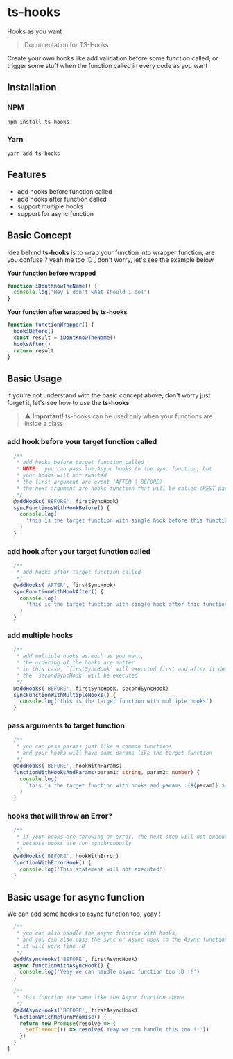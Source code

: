 # ts-hooks

Hooks as you want

> Documentation for TS-Hooks

Create your own hooks like add validation before some function called, or trigger some stuff when the function called
in every code as you want

## Installation

### NPM

`npm install ts-hooks`

### Yarn

`yarn add ts-hooks`

## Features

- add hooks before function called
- add hooks after function called
- support multiple hooks
- support for async function

## Basic Concept

Idea behind **ts-hooks** is to wrap your function into wrapper function, are you confuse ? yeah me too :D ,
don't worry, let's see the example below

**Your function before wrapped**

```typescript
function iDontKnowTheName() {
  console.log("Hey i don't what should i do!")
}
```

**Your function after wrapped by ts-hooks**

```typescript
function functionWrapper() {
  hooksBefore()
  const result = iDontKnowTheName()
  hooksAfter()
  return result
}
```

## Basic Usage

if you're not understand with the basic concept above, don't worry just forget it,
let's see how to use the **ts-hooks**

> :warning: **Important!** ts-hooks can be used only when your functions are inside a class

### add hook before your target function called

```typescript
  /**
   * add hooks before target function called
   * NOTE : you can pass the Async hooks to the sync function, but
   * your hooks will not awaited
   * the first argument are event (AFTER | BEFORE)
   * the next argument are hooks function that will be called (REST params)
   */
  @addHooks('BEFORE', firstSyncHook)
  syncFunctionsWithHookBefore() {
    console.log(
      'this is the target function with single hook before this function called'
    )
  }
```

### add hook after your target function called

```typescript
  /**
   * add hooks after target function called
   */
  @addHooks('AFTER', firstSyncHook)
  syncFunctionWithHookAfter() {
    console.log(
      'this is the target function with single hook after this function called'
    )
  }
```

### add multiple hooks

```typescript
  /**
   * add multiple hooks as much as you want,
   * the ordering of the hooks are matter
   * in this case, `firstSyncHook` will executed first and after it done
   * the `secondSyncHook` will be executed
   */
  @addHooks('BEFORE', firstSyncHook, secondSyncHook)
  syncFunctionWithMultipleHooks() {
    console.log('this is the target function with multiple hooks')
  }
```

### pass arguments to target function

```typescript
  /**
   * you can pass params just like a common functions
   * and your hooks will have same params like the target function
   */
  @addHooks('BEFORE', hookWithParams)
  functionWithHooksAndParams(param1: string, param2: number) {
    console.log(
      `this is the target function with hooks and params :{${param1} ${param2}} `
    )
  }
```

### hooks that will throw an Error?

```typescript
  /**
   * if your hooks are throwing an error, the next step will not executed
   * because hooks are run synchronously
   */
  @addHooks('BEFORE', hookWithError)
  functionWithErrorHook() {
    console.log('This statement will not executed')
  }
```

## Basic usage for async function

We can add some hooks to async function too, yeay !

```typescript
  /**
   * you can also handle the async function with hooks,
   * and you can also pass the sync or Async hook to the Async function
   * it will work fine :D
   */
  @addAsyncHooks('BEFORE', firstAsyncHook)
  async functionWithAsyncHook() {
    console.log('Yeay we can handle async function too :D !!')
  }

  /**
   * this function are same like the Async function above
   */
  @addAsyncHooks('BEFORE', firstAsyncHook)
  functionWhichReturnPromise() {
    return new Promise(resolve => {
      setTimeout(() => resolve('Yeay we can handle this too !!'))
    })
  }
}
```
